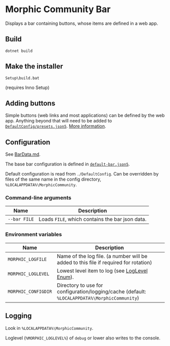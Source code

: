 # Morphic Community Bar

Displays a bar containing buttons, whose items are defined in a web app.

## Build

    dotnet build

## Make the installer

    Setup\build.bat

(requires Inno Setup)

## Adding buttons

Simple buttons (web links and most applications) can be defined by the web app. Anything beyond that will need to be
added to [`DefaultConfig/presets.json5`](DefaultConfig/presets.json5). [More information](BarData.md#actionsjson5).




## Configuration

See [BarData.md](BarData.md).

The base bar configuration is defined in [`default-bar.json5`](DefaultConfig/default-bar.json5).

Default configuration is read from `./DefaultConfig`. Can be overridden by files of the same name in the config directory,
`%LOCALAPPDATA%\MorphicCommunity`.

### Command-line arguments

|Name|Description|
|---|---|
|`--bar FILE`|Loads `FILE`, which contains the bar json data.|

### Environment variables

|Name|Description|
|---|---|
|`MORPHIC_LOGFILE`|Name of the log file. (a number will be added to this file if required for rotation)|
|`MORPHIC_LOGLEVEL`|Lowest level item to log (see [LogLevel Enum](https://docs.microsoft.com/en-us/dotnet/api/microsoft.extensions.logging.loglevel?view=dotnet-plat-ext-3.1)).|
|`MORPHIC_CONFIGDIR`|Directory to use for configuration/logging/cache (default: `%LOCALAPPDATA%\MorphicCommunity`)|

## Logging

Look in `%LOCALAPPDATA%\MorphicCommunity`.

Loglevel (`%MORPHIC_LOGLEVEL%`) of `debug` or lower also writes to the console.
